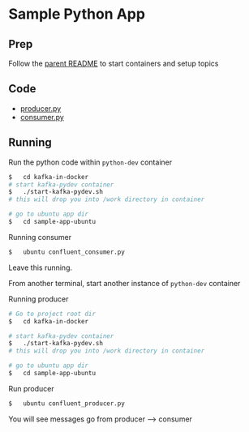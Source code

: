# Sample Python App

## Prep

Follow the [parent README](../../README.md) to start containers and setup topics

## Code

- [producer.py](confluent_producer.py)
- [consumer.py](confluent_consumer.py)

## Running

Run the python code within `python-dev` container

```bash
$   cd kafka-in-docker  
# start kafka-pydev container
$   ./start-kafka-pydev.sh
# this will drop you into /work directory in container

# go to ubuntu app dir
$   cd sample-app-ubuntu
```

Running consumer

```bash
$   ubuntu confluent_consumer.py
```

Leave this running.

From another terminal, start another instance of `python-dev` container

Running producer

```bash
# Go to project root dir
$   cd kafka-in-docker  

# start kafka-pydev container
$   ./start-kafka-pydev.sh
# this will drop you into /work directory in container

# go to ubuntu app dir
$   cd sample-app-ubuntu
```

Run producer

```bash
$   ubuntu confluent_producer.py
```

You will see messages go from producer --> consumer
